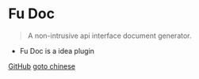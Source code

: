
# Fu Doc


> A non-intrusive api interface document generator.

* Fu Doc is a idea plugin

[GitHub](https://github.com/wangdingfu/fu-api-doc-plugin)
[goto chinese](/zh-cn/#fu-api-doc-plugin)

